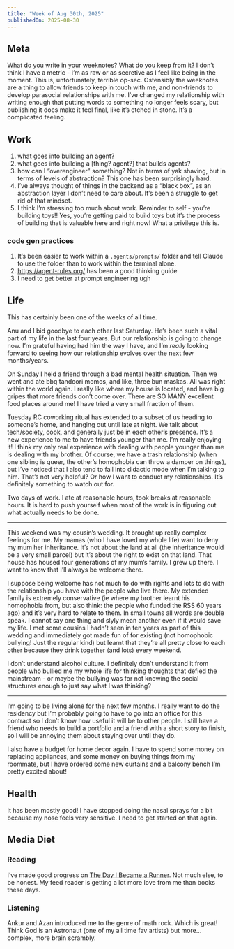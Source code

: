 ```yaml
---
title: "Week of Aug 30th, 2025"
publishedOn: 2025-08-30
---
```


## Meta

What do you write in your weeknotes? What do you keep from it? I don’t think I have a metric - I’m as raw or as secretive as I feel like being in the moment. This is, unfortunately, terrible op-sec. Ostensibly the weeknotes are a thing to allow friends to keep in touch with me, and non-friends to develop parasocial relationships with me. I’ve changed my relationship with writing enough that putting words to something no longer feels scary, but publishing it does make it feel final, like it’s etched in stone. It’s a complicated feeling.

## Work

1. what goes into building an agent?
2. what goes into building a [thing? agent?] that builds agents?
3. how can I “overengineer" something? Not in terms of yak shaving, but in terms of levels of abstraction? This one has been surprisingly hard.
4. I’ve always thought of things in the backend as a “black box”, as an abstraction layer I don’t need to care about. It’s been a struggle to get rid of that mindset.
5. I think I’m stressing too much about work. Reminder to self - you’re building toys!! Yes, you’re getting paid to build toys but it’s the process of building that is valuable here and right now! What a privilege this is.

### code gen practices

1. It’s been easier to work within a `.agents/prompts/` folder and tell Claude to use the folder than to work within the terminal alone.
2. https://agent-rules.org/ has been a good thinking guide
3. I need to get better at prompt engineering ugh

## Life

This has certainly been one of the weeks of all time.

Anu and I bid goodbye to each other last Saturday. He’s been such a vital part of my life in the last four years. But our relationship is going to change now. I’m grateful having had him the way I have, and I’m _really_ looking forward to seeing how our relationship evolves over the next few months/years.

On Sunday I held a friend through a bad mental health situation. Then we went and ate bbq tandoori momos, and like, three bun maskas. All was right within the world again. I really like where my house is located, and have big gripes that more friends don’t come over. There are SO MANY excellent food places around me! I have tried a very small fraction of them.

Tuesday RC coworking ritual has extended to a subset of us heading to someone’s home, and hanging out until late at night. We talk about tech/society, cook, and generally just be in each other’s presence. It’s a new experience to me to have friends younger than me. I’m really enjoying it! I think my only real experience with dealing with people younger than me is dealing with my brother. Of course, we have a trash relationship (when one sibling is queer, the other’s homophobia can throw a damper on things), but I’ve noticed that I also tend to fall into didactic mode when I’m talking to him. That’s not very helpful? Or how I want to conduct my relationships. It’s definitely something to watch out for.

Two days of work. I ate at reasonable hours, took breaks at reasonable hours. It is hard to push yourself when most of the work is in figuring out what actually needs to be done.

---

This weekend was my cousin’s wedding. It brought up really complex feelings for me. My mamas (who I have loved my whole life) want to deny my mum her inheritance. It’s not about the land at all (the inheritance would be a very small parcel) but it’s about the right to exist on that land. That house has housed four generations of my mum’s family. I grew up there. I want to know that I’ll always be welcome there.

I suppose being welcome has not much to do with rights and lots to do with the relationship you have with the people who live there. My extended family is extremely conservative (ie where my brother learnt his homophobia from, but also think: the people who funded the RSS 60 years ago) and it’s very hard to relate to them. In small towns all words are double speak. I cannot say one thing and slyly mean another even if it would save my life. I met some cousins I hadn’t seen in ten years as part of this wedding and immediately got made fun of for existing (not homophobic bullying! Just the regular kind) but learnt that they’re all pretty close to each other because they drink together (and lots) every weekend.

I don’t understand alcohol culture. I definitely don’t understand it from people who bullied me my whole life for thinking thoughts that defied the mainstream - or maybe the bullying was for not knowing the social structures enough to just say what I was thinking?

---

I’m going to be living alone for the next few months. I really want to do the residency but I’m probably going to have to go into an office for this contract so I don’t know how useful it will be to other people. I still have a friend who needs to build a portfolio and a friend with a short story to finish, so I will be annoying them about staying over until they do.

I also have a budget for home decor again. I have to spend some money on replacing appliances, and some money on buying things from my roommate, but I have ordered some new curtains and a balcony bench I’m pretty excited about!

## Health

It has been mostly good! I have stopped doing the nasal sprays for a bit because my nose feels very sensitive. I need to get started on that again.

## Media Diet

### Reading

I’ve made good progress on [The Day I Became a Runner](https://www.goodreads.com/book/show/200535595-the-day-i-became-a-runner). Not much else, to be honest. My feed reader is getting a lot more love from me than books these days.

### Listening

Ankur and Azan introduced me to the genre of math rock. Which is great! Think God is an Astronaut (one of my all time fav artists) but more... complex, more brain scrambly.
